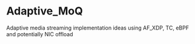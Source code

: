 # Adaptive_MoQ
Adaptive media streaming implementation ideas using AF_XDP, TC, eBPF and potentially NIC offload
